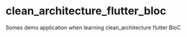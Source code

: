 # clean_architecture_flutter_bloc
Somes demo application when learning clean_architecture flutter BloC

